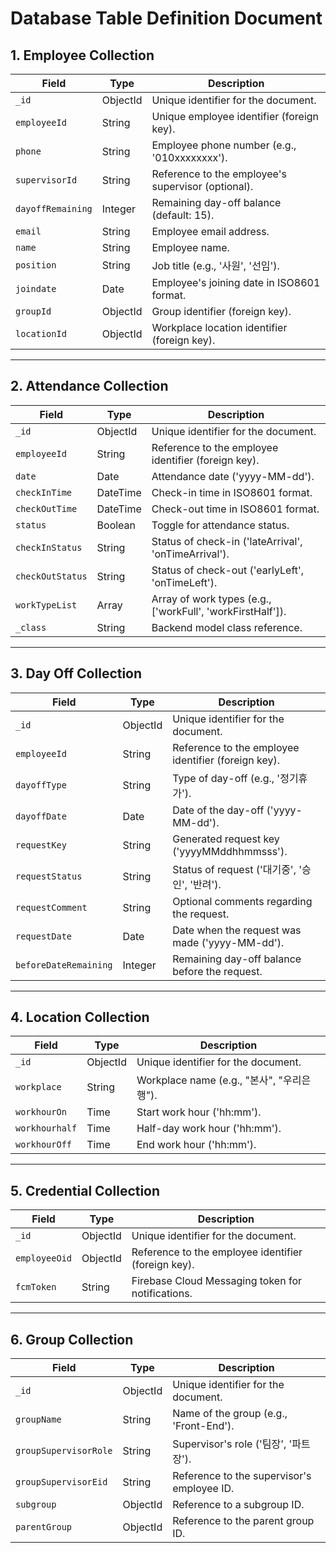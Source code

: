 # Database Table Definition Document
## 1. **Employee Collection**

| Field | Type | Description |
| --- | --- | --- |
| `_id` | ObjectId | Unique identifier for the document. |
| `employeeId` | String | Unique employee identifier (foreign key). |
| `phone` | String | Employee phone number (e.g., '010xxxxxxxx'). |
| `supervisorId` | String | Reference to the employee's supervisor (optional). |
| `dayoffRemaining` | Integer | Remaining day-off balance (default: 15). |
| `email` | String | Employee email address. |
| `name` | String | Employee name. |
| `position` | String | Job title (e.g., '사원', '선임'). |
| `joindate` | Date | Employee's joining date in ISO8601 format. |
| `groupId` | ObjectId | Group identifier (foreign key). |
| `locationId` | ObjectId | Workplace location identifier (foreign key). |

---

## 2. **Attendance Collection**

| Field | Type | Description |
| --- | --- | --- |
| `_id` | ObjectId | Unique identifier for the document. |
| `employeeId` | String | Reference to the employee identifier (foreign key). |
| `date` | Date | Attendance date ('yyyy-MM-dd'). |
| `checkInTime` | DateTime | Check-in time in ISO8601 format. |
| `checkOutTime` | DateTime | Check-out time in ISO8601 format. |
| `status` | Boolean | Toggle for attendance status. |
| `checkInStatus` | String | Status of check-in ('lateArrival', 'onTimeArrival'). |
| `checkOutStatus` | String | Status of check-out ('earlyLeft', 'onTimeLeft'). |
| `workTypeList` | Array | Array of work types (e.g., ['workFull', 'workFirstHalf']). |
| `_class` | String | Backend model class reference. |

---

## 3. **Day Off Collection**

| Field | Type | Description |
| --- | --- | --- |
| `_id` | ObjectId | Unique identifier for the document. |
| `employeeId` | String | Reference to the employee identifier (foreign key). |
| `dayoffType` | String | Type of day-off (e.g., '정기휴가'). |
| `dayoffDate` | Date | Date of the day-off ('yyyy-MM-dd'). |
| `requestKey` | String | Generated request key ('yyyyMMddhhmmsss'). |
| `requestStatus` | String | Status of request ('대기중', '승인', '반려'). |
| `requestComment` | String | Optional comments regarding the request. |
| `requestDate` | Date | Date when the request was made ('yyyy-MM-dd'). |
| `beforeDateRemaining` | Integer | Remaining day-off balance before the request. |

---

## 4. **Location Collection**

| Field | Type | Description |
| --- | --- | --- |
| `_id` | ObjectId | Unique identifier for the document. |
| `workplace` | String | Workplace name (e.g., "본사", "우리은행"). |
| `workhourOn` | Time | Start work hour ('hh:mm'). |
| `workhourhalf` | Time | Half-day work hour ('hh:mm'). |
| `workhourOff` | Time | End work hour ('hh:mm'). |

---

## 5. **Credential Collection**

| Field | Type | Description |
| --- | --- | --- |
| `_id` | ObjectId | Unique identifier for the document. |
| `employeeOid` | ObjectId | Reference to the employee identifier (foreign key). |
| `fcmToken` | String | Firebase Cloud Messaging token for notifications. |

---

## 6. **Group Collection**

| Field | Type | Description |
| --- | --- | --- |
| `_id` | ObjectId | Unique identifier for the document. |
| `groupName` | String | Name of the group (e.g., 'Front-End'). |
| `groupSupervisorRole` | String | Supervisor's role ('팀장', '파트장'). |
| `groupSupervisorEid` | String | Reference to the supervisor's employee ID. |
| `subgroup` | ObjectId | Reference to a subgroup ID. |
| `parentGroup` | ObjectId | Reference to the parent group ID. |
